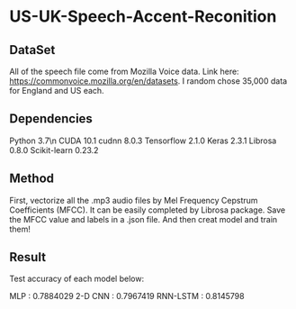 # US-UK-Speech-Accent-Reconition


## DataSet

All of the speech file come from Mozilla Voice data. Link here: https://commonvoice.mozilla.org/en/datasets.
I random chose 35,000 data for England and US each.


## Dependencies

Python                 3.7\n
CUDA                   10.1
cudnn                  8.0.3
Tensorflow             2.1.0
Keras                  2.3.1
Librosa                0.8.0
Scikit-learn           0.23.2


## Method

First, vectorize all the .mp3 audio files by Mel Frequency Cepstrum Coefficients (MFCC). It can be easily completed by Librosa package. Save the MFCC value and labels in a .json file. And then creat model and train them!


## Result

Test accuracy of each model below:

MLP :              0.7884029
2-D CNN :          0.7967419
RNN-LSTM :         0.8145798
